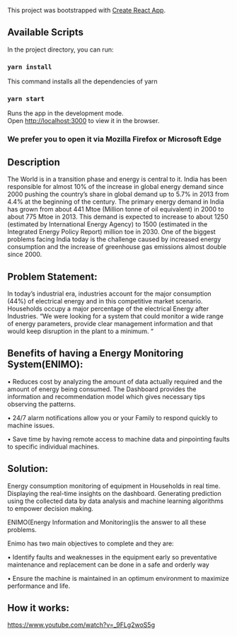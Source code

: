 This project was bootstrapped with [Create React App](https://github.com/facebook/create-react-app).

## Available Scripts

In the project directory, you can run:

### `yarn install`

This command installs all the dependencies of yarn

### `yarn start`

Runs the app in the development mode.<br>
Open [http://localhost:3000](http://localhost:3000) to view it in the browser.

### We prefer you to open it via Mozilla Firefox or Microsoft Edge

## Description

The World is in a transition phase and energy is central to it. India has been responsible for almost 10% of the increase in global energy demand since 2000 pushing the country’s share in global demand up to 5.7% in 2013 from 4.4% at the beginning of the century. The primary energy demand in India has grown from about 441 Mtoe (Million tonne of oil equivalent) in 2000 to about 775 Mtoe in 2013. This demand is expected to increase to about 1250 (estimated by International Energy Agency) to 1500 (estimated in the Integrated Energy Policy Report) million toe in 2030. One of the biggest problems facing India today is the challenge caused by increased energy consumption and the increase of greenhouse gas emissions almost double since 2000.


## Problem Statement:


In today’s industrial era, industries account for the major consumption (44%) of electrical energy and in this competitive market scenario. Households occupy a major percentage of the electrical Energy after Industries.
“We were looking for a system that could monitor a wide range of energy parameters, provide clear management information and that would keep disruption in the plant to a minimum. “


## Benefits of having a Energy Monitoring System(ENIMO):


•    Reduces cost by analyzing the amount of data actually required and the amount of energy being consumed. The  Dashboard provides the information and recommendation model which gives necessary tips observing the patterns.

•    24/7 alarm notifications allow you or your Family to respond quickly to machine issues.

•    Save time by having remote access to machine data and pinpointing faults to specific individual machines.



## Solution:
Energy consumption monitoring of equipment in Households in real time. Displaying the real-time insights on the dashboard. Generating prediction using the collected data by data analysis and machine learning algorithms to empower decision making.

ENIMO(Energy Information and Monitoring)is the answer to all these problems.

Enimo has two main objectives to complete and they are:

•    Identify faults and weaknesses in the equipment early so preventative maintenance and replacement can be done in a safe and orderly way

•    Ensure the machine is maintained in an optimum environment to maximize performance and life.


## How it works:

https://www.youtube.com/watch?v=_9FLg2woS5g


